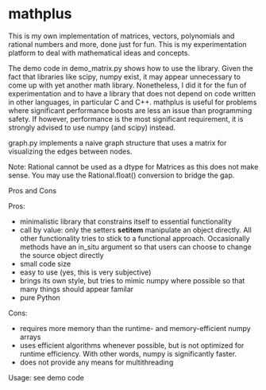 # mathplus
This is my own implementation of matrices, vectors, polynomials and rational numbers and more,  done just for fun. This is my experimentation platform to deal with mathematical ideas and concepts.

The demo code in demo_matrix.py shows how to use the library. Given the fact that libraries like scipy, numpy exist, it may appear unnecessary to come up with yet another math library. Nonetheless, I did it for the fun of experimentation and to have a library that does not depend on code written in other languages, in particular C and C++. mathplus is useful for problems where significant performance boosts are less an issue than programming safety. If however, performance is the most significant requirement, it is strongly advised to use numpy (and scipy) instead.

graph.py implements a naive graph structure that uses a matrix for visualizing the edges between nodes.

Note: Rational cannot be used as a dtype for Matrices as this does not make sense. You may use the Rational.float() conversion to bridge the gap.


Pros and Cons

Pros:

+ minimalistic library that constrains itself to essential functionality
+ call by value: only the setters __setitem__ manipulate an object directly. All other functionality tries to stick to a functional approach. Occasionally methods have an in_situ argument so that users can choose to change the source object directly
+ small code size
+ easy to use (yes, this is very subjective)
+ brings its own style, but tries to mimic numpy where possible so that many things should appear familar
+ pure Python

Cons:

+ requires more memory than the runtime- and memory-efficient numpy arrays
+ uses efficient algorithms whenever possible, but is not optimized for runtime efficiency. With other words, numpy is significantly faster.
+ does not provide any means for multithreading

Usage: see demo code
